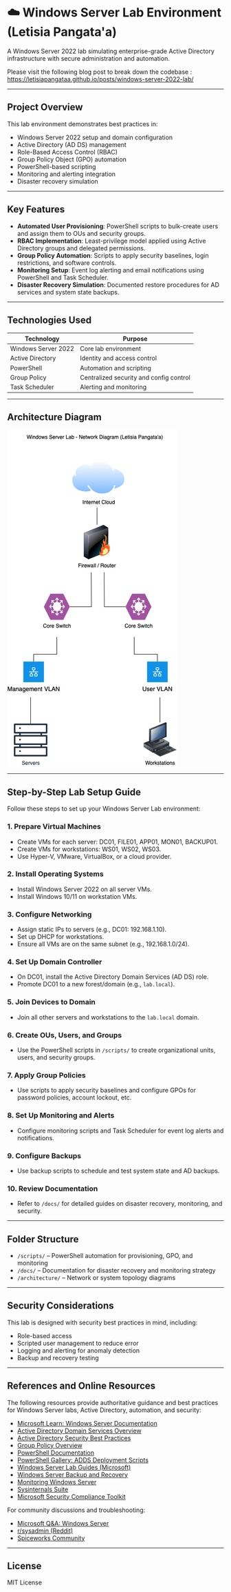 # ☁️ Windows Server Lab Environment (Letisia Pangata'a)

A Windows Server 2022 lab simulating enterprise-grade Active Directory infrastructure with secure administration and automation.

Please visit the following blog post to break down the codebase : https://letisiapangataa.github.io/posts/windows-server-2022-lab/

---

## Project Overview

This lab environment demonstrates best practices in:

- Windows Server 2022 setup and domain configuration
- Active Directory (AD DS) management
- Role-Based Access Control (RBAC)
- Group Policy Object (GPO) automation
- PowerShell-based scripting
- Monitoring and alerting integration
- Disaster recovery simulation

---

## Key Features

- **Automated User Provisioning**: PowerShell scripts to bulk-create users and assign them to OUs and security groups.
- **RBAC Implementation**: Least-privilege model applied using Active Directory groups and delegated permissions.
- **Group Policy Automation**: Scripts to apply security baselines, login restrictions, and software controls.
- **Monitoring Setup**: Event log alerting and email notifications using PowerShell and Task Scheduler.
- **Disaster Recovery Simulation**: Documented restore procedures for AD services and system state backups.

---

## Technologies Used

| Technology          | Purpose                                  |
|---------------------|------------------------------------------|
| Windows Server 2022 | Core lab environment                     |
| Active Directory    | Identity and access control              |
| PowerShell          | Automation and scripting                 |
| Group Policy        | Centralized security and config control  |
| Task Scheduler      | Alerting and monitoring                  |

---


## Architecture Diagram

![Lab Architecture Diagram](architecture/lab-diagram.png)

---

## Step-by-Step Lab Setup Guide

Follow these steps to set up your Windows Server Lab environment:

### 1. Prepare Virtual Machines
- Create VMs for each server: DC01, FILE01, APP01, MON01, BACKUP01.
- Create VMs for workstations: WS01, WS02, WS03.
- Use Hyper-V, VMware, VirtualBox, or a cloud provider.

### 2. Install Operating Systems
- Install Windows Server 2022 on all server VMs.
- Install Windows 10/11 on workstation VMs.

### 3. Configure Networking
- Assign static IPs to servers (e.g., DC01: 192.168.1.10).
- Set up DHCP for workstations.
- Ensure all VMs are on the same subnet (e.g., 192.168.1.0/24).

### 4. Set Up Domain Controller
- On DC01, install the Active Directory Domain Services (AD DS) role.
- Promote DC01 to a new forest/domain (e.g., `lab.local`).

### 5. Join Devices to Domain
- Join all other servers and workstations to the `lab.local` domain.

### 6. Create OUs, Users, and Groups
- Use the PowerShell scripts in `/scripts/` to create organizational units, users, and security groups.

### 7. Apply Group Policies
- Use scripts to apply security baselines and configure GPOs for password policies, account lockout, etc.

### 8. Set Up Monitoring and Alerts
- Configure monitoring scripts and Task Scheduler for event log alerts and notifications.

### 9. Configure Backups
- Use backup scripts to schedule and test system state and AD backups.

### 10. Review Documentation
- Refer to `/docs/` for detailed guides on disaster recovery, monitoring, and security.

---

## Folder Structure

- `/scripts/` – PowerShell automation for provisioning, GPO, and monitoring
- `/docs/` – Documentation for disaster recovery and monitoring strategy
- `/architecture/` – Network or system topology diagrams

---

## Security Considerations

This lab is designed with security best practices in mind, including:
- Role-based access
- Scripted user management to reduce error
- Logging and alerting for anomaly detection
- Backup and recovery testing

---


## References and Online Resources

The following resources provide authoritative guidance and best practices for Windows Server labs, Active Directory, automation, and security:

- [Microsoft Learn: Windows Server Documentation](https://learn.microsoft.com/en-us/windows-server/)
- [Active Directory Domain Services Overview](https://learn.microsoft.com/en-us/windows-server/identity/ad-ds/get-started/virtual-dc/active-directory-domain-services-overview)
- [Active Directory Security Best Practices](https://learn.microsoft.com/en-us/windows-server/identity/ad-ds/plan/security-best-practices/ad-ds-security-best-practices)
- [Group Policy Overview](https://learn.microsoft.com/en-us/windows-server/administration/windows-commands/group-policy-overview)
- [PowerShell Documentation](https://learn.microsoft.com/en-us/powershell/)
- [PowerShell Gallery: ADDS Deployment Scripts](https://www.powershellgallery.com/packages/ADDSDeployment/)
- [Windows Server Lab Guides (Microsoft)](https://learn.microsoft.com/en-us/windows-server/identity/ad-ds/deploy/step-by-step-active-directory-domain-services)
- [Windows Server Backup and Recovery](https://learn.microsoft.com/en-us/windows-server/storage/backup/windows-server-backup)
- [Monitoring Windows Server](https://learn.microsoft.com/en-us/windows-server/administration/windows-commands/monitoring-windows-server)
- [Sysinternals Suite](https://learn.microsoft.com/en-us/sysinternals/)
- [Microsoft Security Compliance Toolkit](https://learn.microsoft.com/en-us/windows/security/threat-protection/windows-security-configuration-framework/windows-security-baselines)

For community discussions and troubleshooting:
- [Microsoft Q&A: Windows Server](https://learn.microsoft.com/en-us/answers/topics/windows-server.html)
- [r/sysadmin (Reddit)](https://www.reddit.com/r/sysadmin/)
- [Spiceworks Community](https://community.spiceworks.com/windows-server)

---

## License

MIT License
